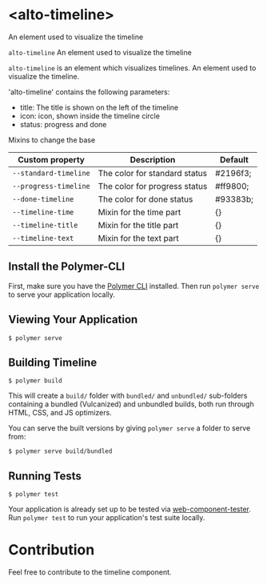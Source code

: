 # \<alto-timeline\>

An element used to visualize the timeline

`alto-timeline`
An element used to visualize the timeline


`alto-timeline` is an element which visualizes timelines.
An element used to visualize the timeline.

'alto-timeline' contains the following parameters:

<ul>
 <li> title: The title is shown on the left of the timeline
 <li> icon: icon, shown inside the timeline circle
 <li> status: progress and done
</ul>

Mixins to change the base

|Custom property | Description | Default|
----------------|-------------|----------
`--standard-timeline` | The color for standard status | #2196f3;|
`--progress-timeline` | The color for progress status | #ff9800;|
`--done-timeline` | The color for done status | #93383b;|
`--timeline-time` | Mixin for the time part| {}|
`--timeline-title` | Mixin for the title part| {}|
`--timeline-text` | Mixin for the text part | {}|

## Install the Polymer-CLI

First, make sure you have the [Polymer CLI](https://www.npmjs.com/package/polymer-cli) installed. Then run `polymer serve` to serve your application locally.

## Viewing Your Application

```
$ polymer serve
```

## Building Timeline

```
$ polymer build
```

This will create a `build/` folder with `bundled/` and `unbundled/` sub-folders
containing a bundled (Vulcanized) and unbundled builds, both run through HTML,
CSS, and JS optimizers.

You can serve the built versions by giving `polymer serve` a folder to serve
from:

```
$ polymer serve build/bundled
```

## Running Tests

```
$ polymer test
```

Your application is already set up to be tested via [web-component-tester](https://github.com/Polymer/web-component-tester). Run `polymer test` to run your application's test suite locally.

# Contribution
Feel free to contribute to the timeline component.